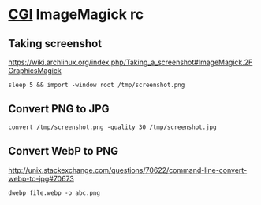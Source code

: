 # [CGI][] ImageMagick rc

[cgi]: https://en.wikipedia.org/wiki/Computer-generated_imagery

## Taking screenshot

<https://wiki.archlinux.org/index.php/Taking_a_screenshot#ImageMagick.2FGraphicsMagick>

    sleep 5 && import -window root /tmp/screenshot.png

## Convert PNG to JPG

    convert /tmp/screenshot.png -quality 30 /tmp/screenshot.jpg

## Convert WebP to PNG

<http://unix.stackexchange.com/questions/70622/command-line-convert-webp-to-jpg#70673>

    dwebp file.webp -o abc.png
